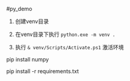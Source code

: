 #py_demo

1. 创建venv目录

2. 在venv目录下执行 `python.exe -m venv .`

3. 执行 `& venv/Scripts/Activate.ps1` 激活环境


pip install numpy

pip install -r requirements.txt
